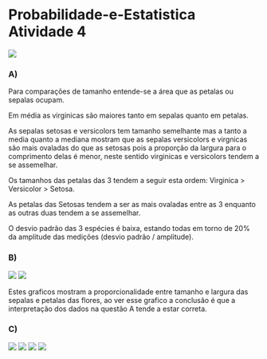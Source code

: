 # Probabilidade-e-Estatistica Atividade 4

<img src="Screenshot_1.png">


<h3>A)</h3> Para comparações de tamanho entende-se a área que as petalas ou sepalas ocupam.

Em média as virginicas são maiores tanto em sepalas quanto em petalas.

As sepalas setosas e versicolors tem tamanho semelhante mas a tanto a media quanto
a mediana mostram que as sepalas versicolors e virgnicas são mais ovaladas do 
que as setosas pois a proporção da largura para o comprimento delas é menor, neste sentido 
virginicas e versicolors tendem a se assemelhar.

Os tamanhos das petalas das 3 tendem a seguir esta ordem: Virginica > Versicolor >
Setosa.

As petalas das Setosas tendem a ser as mais ovaladas entre as 3 enquanto as outras
duas tendem a se assemelhar.

O desvio padrão das 3 espécies é baixa, estando todas em torno de 20% da amplitude das
medições (desvio padrão / amplitude).

<h3>B)</h3>
<img src="Screenshot_2.png">
<img src="Screenshot_3.png">

Estes graficos mostram a proporcionalidade entre tamanho e largura das sepalas e petalas das flores, ao ver esse grafico a conclusão é que a interpretação dos dados na questão A tende a estar correta.

<h3>C)</h3>
<img src="Screenshot_4.png">
<img src="Screenshot_5.png">
<img src="Screenshot_6.png">
<img src="Screenshot_7.png">

